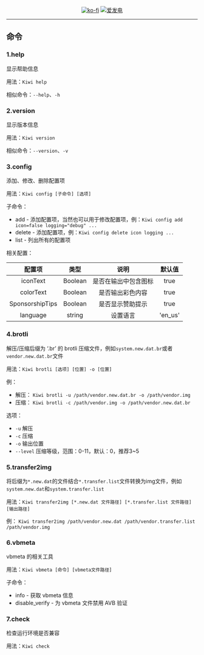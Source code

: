<!-- markdownlint-disable MD033 MD041 MD045 -->

<div align="center">

[![ko-fi](https://ko-fi.com/img/githubbutton_sm.svg)](https://ko-fi.com/S6S8L8OOP)
[![爱发电](https://img.shields.io/badge/%E7%88%B1%E5%8F%91%E7%94%B5_Afdian-946CE6?style=for-the-badge)](https://ifdian.net/a/SharpIce)

</div>

<hr>

## 命令

### 1.help

显示帮助信息

用法：`Kiwi help`

相似命令：`--help`、`-h`

### 2.version

显示版本信息

用法：`Kiwi version`

相似命令：`--version`、`-v`

### 3.config

添加、修改、删除配置项

用法：`Kiwi config [子命令] [选项]`

子命令：

- add - 添加配置项，当然也可以用于修改配置项，例：`Kiwi config add icon=false logging="debug" ...`
- delete - 添加配置项，例：`Kiwi config delete icon logging ...`
- list - 列出所有的配置项

相关配置：

|     配置项      |  类型   |         说明         | 默认值  |
| :-------------: | :-----: | :------------------: | :-----: |
|    iconText     | Boolean | 是否在输出中包含图标 |  true   |
|    colorText    | Boolean |   是否输出彩色内容   |  true   |
| SponsorshipTips | Boolean |   是否显示赞助提示   |  true   |
|    language     | string  |       设置语言       | 'en_us' |

### 4.brotli

解压/压缩后缀为 ‘.br’ 的 brotli 压缩文件，例如`system.new.dat.br`或者`vendor.new.dat.br`文件

用法：`Kiwi brotli [选项] [位置] -o [位置]`

例：

- 解压： `Kiwi brotli -u /path/vendor.new.dat.br -o /path/vendor.img`
- 压缩： `Kiwi brotli -c /path/vendor.img -o /path/vendor.new.dat.br`

选项：

- `-u` 解压
- `-c` 压缩
- `-o` 输出位置
- `--level` 压缩等级，范围：0-11，默认：0，推荐3~5

### 5.transfer2img

将后缀为`*.new.dat`的文件结合`*.transfer.list`文件转换为img文件，例如`system.new.dat`和`system.transfer.list`

用法：`Kiwi transfer2img [*.new.dat 文件路径] [*.transfer.list 文件路径] [输出路径]`

例： `Kiwi transfer2img /path/vendor.new.dat /path/vendor.transfer.list /path/vendor.img`

### 6.vbmeta

vbmeta 的相关工具

用法：`Kiwi vbmeta [命令] [vbmeta文件路径]`

子命令：

- info - 获取 vbmeta 信息
- disable_verify - 为 vbmeta 文件禁用 AVB 验证

### 7.check

检查运行环境是否兼容

用法：`Kiwi check`
